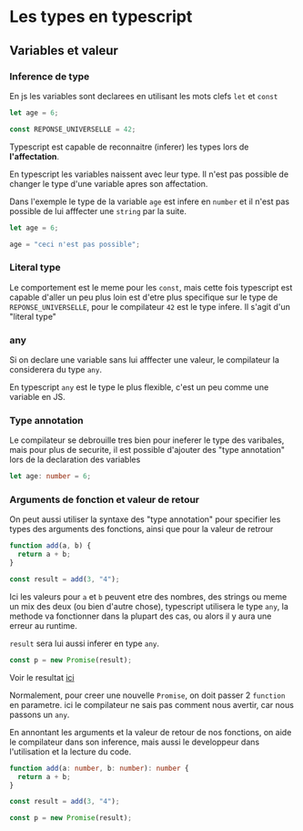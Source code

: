 # Les types en typescript

## Variables et valeur

### Inference de type

En js les variables sont declarees en utilisant les mots clefs `let` et `const`

```ts
let age = 6;

const REPONSE_UNIVERSELLE = 42;
```

Typescript est capable de reconnaitre (inferer) les types lors de **l'affectation**.

En typescript les variables naissent avec leur type. Il n'est pas possible de changer le type d'une variable apres son affectation.

Dans l'exemple le type de la variable `age` est infere en `number` et il n'est pas possible de lui afffecter une `string` par la suite.

```ts
let age = 6;

age = "ceci n'est pas possible";
```

### Literal type

Le comportement est le meme pour les `const`, mais cette fois typescript est capable d'aller un peu plus loin est d'etre plus specifique sur le type de `REPONSE_UNIVERSELLE`, pour le compilateur `42` est le type infere. Il s'agit d'un "literal type"

### any

Si on declare une variable sans lui afffecter une valeur, le compilateur la considerera du type `any`.

En typescript `any` est le type le plus flexible, c'est un peu comme une variable en JS.

### Type annotation

Le compilateur se debrouille tres bien pour ineferer le type des varibales, mais pour plus de securite, il est possible d'ajouter des "type annotation" lors de la declaration des variables

```ts
let age: number = 6;
```

### Arguments de fonction et valeur de retour

On peut aussi utiliser la syntaxe des "type annotation" pour specifier les types des arguments des fonctions, ainsi que pour la valeur de retrour

```js
function add(a, b) {
  return a + b;
}

const result = add(3, "4");
```

Ici les valeurs pour `a` et `b` peuvent etre des nombres, des strings ou meme un mix des deux (ou bien d'autre chose), typescript utilisera le type `any`, la methode va fonctionner dans la plupart des cas, ou alors il y aura une erreur au runtime.

`result` sera lui aussi inferer en type `any`.

```ts
const p = new Promise(result);
```

Voir le resultat [ici](https://www.typescriptlang.org/play?#code/GYVwdgxgLglg9mABAQwCaoBTIDSIEYCUiA3gFCKIBOAplCJUsogNT6kC+ppECAzlFWq8QAGwEBeFOgwBmbACIALPIJceYfogAOiSWGoB3RAAVKcALYxe1DDWFiCAbiA)

Normalement, pour creer une nouvelle `Promise`, on doit passer 2 `function` en parametre. ici le compilateur ne sais pas comment nous avertir, car nous passons un `any`.

En annontant les arguments et la valeur de retour de nos fonctions, on aide le compilateur dans son inference, mais aussi le developpeur dans l'utilisation et la lecture du code.

```ts
function add(a: number, b: number): number {
  return a + b;
}

const result = add(3, "4");

const p = new Promise(result);
```
